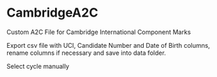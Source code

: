 # CambridgeA2C
Custom A2C File for Cambridge International Component Marks

Export csv file with UCI, Candidate Number and Date of Birth columns, rename columns if necessary and save into data folder.

Select cycle manually
